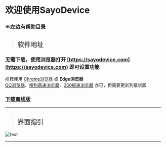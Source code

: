 # 欢迎使用SayoDevice

### ☜左边有帮助目录 <!-- {docsify-ignore} -->

> ## 软件地址

 ###   无需下载，使用浏览器打开 [https://sayodevice.com](https://sayodevice.com) 即可设置功能  <!-- {docsify-ignore} -->
推荐使用 [Chrome浏览器](https://www.google.cn/chrome/index.html) 或 **Edge浏览器**  
[QQ浏览器](https://browser.qq.com/)、[搜狗高速浏览器](https://ie.sogou.com/)、[360极速浏览器](http://chrome.360.cn/) 亦可，但需要更新到最新版

### [下载离线版](https://dl.sayobot.cn/setting_v3.zip)  <!-- {docsify-ignore} -->


---

> ## 界面指引  

![text](/img/main.jpg)  

---

